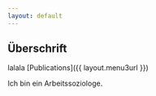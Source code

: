 ```yaml
---
layout: default
---
```


## Überschrift


lalala [Publications]({{ layout.menu3url }})

Ich bin ein Arbeitssoziologe.
